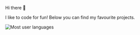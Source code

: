 Hi there 👋

I like to code for fun!
Below you can find my favourite projects.

![Most user languages](https://github-readme-stats.vercel.app/api/top-langs/?username=dmitrysieg)